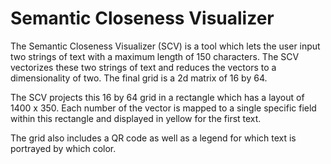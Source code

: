 # Semantic Closeness Visualizer

The Semantic Closeness Visualizer (SCV) is a tool which lets the user input two strings of text with a maximum length of 150 characters. The SCV vectorizes these two strings of text and reduces the vectors to a dimensionality of two. The final grid is a 2d matrix of 16 by 64.

The SCV projects this 16 by 64 grid in a rectangle which has a layout of 1400 x 350. Each number of the vector is mapped to a single specific field within this rectangle and displayed in yellow for the first text.

The grid also includes a QR code as well as a legend for which text is portrayed by which color.
